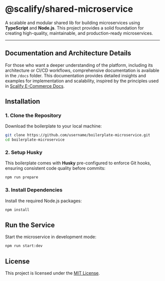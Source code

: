 # @scalify/shared-microservice

A scalable and modular shared lib for building microservices using **TypeScript** and **Node.js**. This project provides a solid foundation for creating high-quality, maintainable, and production-ready microservices.

---

## Documentation and Architecture Details

For those who want a deeper understanding of the platform, including its architecture or CI/CD workflows, comprehensive documentation is available in the `/docs` folder. This documentation provides detailed insights and examples for implementation and scalability, inspired by the principles used in [Scalify E-Commerce Docs](https://github.com/scalify-xyz/docs).

## Installation

### 1. Clone the Repository

Download the boilerplate to your local machine:

```bash
git clone https://github.com/username/boilerplate-microservice.git
cd boilerplate-microservice
```

### 2. Setup Husky

This boilerplate comes with **Husky** pre-configured to enforce Git hooks, ensuring consistent code quality before commits:

```bash
npm run prepare
```

### 3. Install Dependencies

Install the required Node.js packages:

```bash
npm install
```

## Run the Service

Start the microservice in development mode:

```bash
npm run start:dev
```

## License

This project is licensed under the [MIT License](LICENSE).

